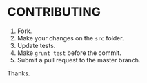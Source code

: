 CONTRIBUTING
====

1. Fork.
2. Make your changes on the `src` folder.
3. Update tests.
4. Make `grunt test` before the commit.
5. Submit a pull request to the master branch.

Thanks.
